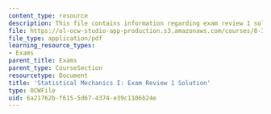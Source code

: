```yaml
---
content_type: resource
description: This file contains information regarding exam review 1 solution.
file: https://ol-ocw-studio-app-production.s3.amazonaws.com/courses/8-333-statistical-mechanics-i-statistical-mechanics-of-particles-fall-2013/6a21762bf6155d674374e39c1106b24e_MIT8_333F13_ExamReview1Sol.pdf
file_type: application/pdf
learning_resource_types:
- Exams
parent_title: Exams
parent_type: CourseSection
resourcetype: Document
title: 'Statistical Mechanics I: Exam Review 1 Solution'
type: OCWFile
uid: 6a21762b-f615-5d67-4374-e39c1106b24e
---
```

